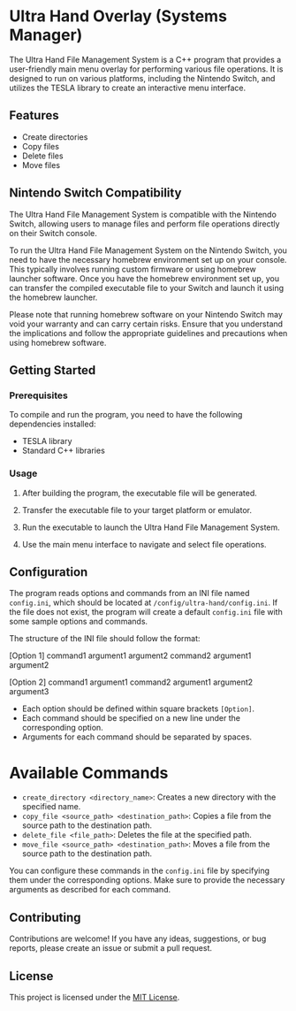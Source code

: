 # Ultra Hand Overlay (Systems Manager)

The Ultra Hand File Management System is a C++ program that provides a user-friendly main menu overlay for performing various file operations. It is designed to run on various platforms, including the Nintendo Switch, and utilizes the TESLA library to create an interactive menu interface.

## Features

- Create directories
- Copy files
- Delete files
- Move files

## Nintendo Switch Compatibility
The Ultra Hand File Management System is compatible with the Nintendo Switch, allowing users to manage files and perform file operations directly on their Switch console.

To run the Ultra Hand File Management System on the Nintendo Switch, you need to have the necessary homebrew environment set up on your console. This typically involves running custom firmware or using homebrew launcher software. Once you have the homebrew environment set up, you can transfer the compiled executable file to your Switch and launch it using the homebrew launcher.

Please note that running homebrew software on your Nintendo Switch may void your warranty and can carry certain risks. Ensure that you understand the implications and follow the appropriate guidelines and precautions when using homebrew software.



## Getting Started

### Prerequisites

To compile and run the program, you need to have the following dependencies installed:

- TESLA library
- Standard C++ libraries


### Usage

1. After building the program, the executable file will be generated.

2. Transfer the executable file to your target platform or emulator.

3. Run the executable to launch the Ultra Hand File Management System.

4. Use the main menu interface to navigate and select file operations.

## Configuration

The program reads options and commands from an INI file named `config.ini`, which should be located at `/config/ultra-hand/config.ini`. If the file does not exist, the program will create a default `config.ini` file with some sample options and commands.

The structure of the INI file should follow the format:

[Option 1]
command1 argument1 argument2
command2 argument1 argument2

[Option 2]
command1 argument1
command2 argument1 argument2 argument3

- Each option should be defined within square brackets `[Option]`.
- Each command should be specified on a new line under the corresponding option.
- Arguments for each command should be separated by spaces.

# Available Commands

- `create_directory <directory_name>`: Creates a new directory with the specified name.
- `copy_file <source_path> <destination_path>`: Copies a file from the source path to the destination path.
- `delete_file <file_path>`: Deletes the file at the specified path.
- `move_file <source_path> <destination_path>`: Moves a file from the source path to the destination path.

You can configure these commands in the `config.ini` file by specifying them under the corresponding options. Make sure to provide the necessary arguments as described for each command.


## Contributing

Contributions are welcome! If you have any ideas, suggestions, or bug reports, please create an issue or submit a pull request.

## License

This project is licensed under the [MIT License](LICENSE).

